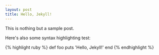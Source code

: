```yaml
---
layout: post
title: Hello, Jekyll!
---
```


This is nothing but a sample post.

Here's also some syntax highlighting test:

{% highlight ruby %}
def foo
  puts 'Hello, Jekyll!'
end
{% endhighlight %}
